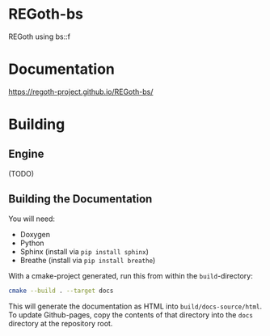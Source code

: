 # REGoth-bs
REGoth using bs::f

# Documentation

https://regoth-project.github.io/REGoth-bs/

# Building

## Engine

(TODO)

## Building the Documentation

You will need:

 * Doxygen
 * Python
  * Sphinx (install via `pip install sphinx`)
  * Breathe (install via `pip install breathe`)

With a cmake-project generated, run this from within the `build`-directory:

```sh
cmake --build . --target docs
```

This will generate the documentation as HTML into `build/docs-source/html`. 
To update Github-pages, copy the contents of that directory into the `docs` directory at the repository root.
